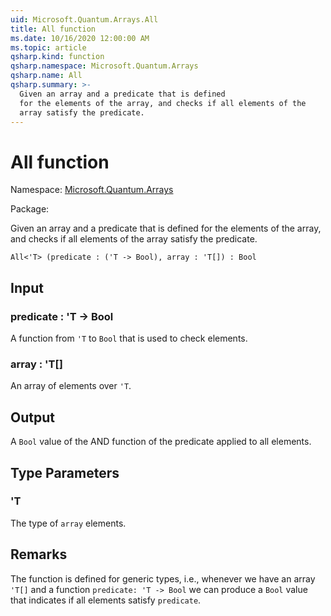 ```yaml
---
uid: Microsoft.Quantum.Arrays.All
title: All function
ms.date: 10/16/2020 12:00:00 AM
ms.topic: article
qsharp.kind: function
qsharp.namespace: Microsoft.Quantum.Arrays
qsharp.name: All
qsharp.summary: >-
  Given an array and a predicate that is defined
  for the elements of the array, and checks if all elements of the
  array satisfy the predicate.
---
```


# All function

Namespace: [Microsoft.Quantum.Arrays](xref:Microsoft.Quantum.Arrays)

Package: [](https://nuget.org/packages/)


Given an array and a predicate that is definedfor the elements of the array, and checks if all elements of thearray satisfy the predicate.

```Q#
All<'T> (predicate : ('T -> Bool), array : 'T[]) : Bool
```


## Input

### predicate : 'T -> Bool

A function from `'T` to `Bool` that is used to check elements.


### array : 'T[]

An array of elements over `'T`.



## Output

A `Bool` value of the AND function of the predicate applied to all elements.

## Type Parameters

### 'T

The type of `array` elements.



## Remarks

The function is defined for generic types, i.e., whenever we havean array `'T[]` and a function `predicate: 'T -> Bool` we can producea `Bool` value that indicates if all elements satisfy `predicate`.